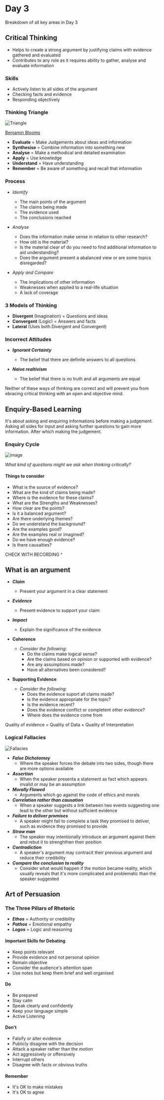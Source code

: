 # Day 3

Breakdown of all key areas in Day 3

## Critical Thinking

- Helps to create a strong argument by justifying claims with evidence gathered and evaluated
- Contributes to any role as it requires ability to gather, analyse and evaluate information

### Skills

- Actively listen to all sides of the argument
- Checking facts and evidence
- Responding objectively

### Thinking Triangle

![Triangle](thinking_triangle.jpg)

[Benjamin Blooms](https://tips.uark.edu/using-blooms-taxonomy/)

- **Evaluate** = Make Judgements about ideas and information
- **Synthesise** = Combine information into something new
- **Analyse** = Make a methodical and detailed examination
- **Apply** = Use knowledge
- **Understand** = Have understanding
- **Remember** = Be aware of something and recall that information

### Process

- _Identify_
  - The main points of the argument
  - The claims being made
  - The evidence used
  - The conclusions reached

- _Analyse_
  - Does the information make sense in relation to other research?
  - How old is the material?
  - Is the material clear of do you need to find additional information to aid understanding?
  - Does the argument present a abalanced view or are some topics disregarded?

- _Apply and Compare_
  - The implications of other information
  - Weaknesses when applied to a real-life situation
  - A lack of coverage

### 3 Models of Thinking

- **Divergent** (Imagination) = Questions and ideas
- **Convergent** (Logic) = Answers and facts
- **Lateral** (Uses both Divergent and Convergent)

### Incorrect Attitudes

- **_Ignorant Certainty_**
  - The belief that there are definite answers to all questions

- **_Naive realtivism_**
  - The belief that there is no truth and all arguments are equal

Neither of these ways of thinking are correct and will prevent you from ebracing critical thinking with an open and objective mind.

## Enquiry-Based Learning

It's about asking and enquiring informations before making a judgement.
Asking all sides for input and asking further questions to gain more information.
After which making the judgement.

### Enquiry Cycle

![image](enquiry_cycle.png)

_What kind of questions might we ask when thinking critically?_

#### Things to consider

- What is the source of evidence?
- What are the kind of claims being made?
- Where is the evidence for these claims?
- What are the Strengths and Weaknesses?
- How clear are the points?
- Is it a balanced argument?
- Are there underlying themes?
- Do we understand the background?
- Are the examples good?
- Are the examples real or imagined?
- Do we have enough evidence?
- Is there causalties?

CHECK WITH RECORDING ^

## What is an argument

- **_Claim_**
  - Present your argument in a clear statement
- **_Evidence_**
  - Present evidence to support your claim
- **_Impact_**
  - Explain the significance of the evidence

- **Coherence**
  - _Consider the following:_
    - Do the claims make logical sense?
    - Are the claims based on opinion or supported with evidence?
    - Are any assumptions made?
    - Have all alternatives been considered?

- **Supporting Evidence**
  - _Consider the following:_
    - Does the evidence suport all claims made?
    - Is the evidence appropriate for the topic?
    - Is the evidence recent?
    - Does the evidence conflict or completent other evidence?
    - Where does the evidence come from

Quality of evidence = Quality of Data + Quality of Interpretation

### Logical Fallacies

![Fallacies](logical_fallacies.jpg)

- **_False Dichotomoy_**
  - Where the speaker forces the debate into two sides, though there are more options available
- **_Assertion_**
  - When the speaker presenta a statement as fact which appears invalid or may be an assumption
- **_Morally Flawed_**
  - Arguments which go against the code of ethics and morals
- **_Correlation rather than causation_**
  - When a speaker suggests a link between two events suggesting one lead to the other but
without sufficient evidence
- **_Failure to deliver promises_**
  - A speaker might fail to complete a task they promised to deliver, such as evidence they promised to provide
- **_Straw man_**
  - The speaker may intentionally introduce an argument against them and rebut it to strenghthen their position
- **_Contradiction_**
  - A speaker's argument may contracit their previous argument and reduce their credibility
- **_Compare the conclusion to reality_**
  - Consider what would happen if the motion became reality, which usually reveals that it's more complicated and problematic than the speaker suggested

## Art of Persuasion

### The Three Pillars of Rhetoric

- **_Ethos_** = Authority or credibility
- **_Pathos_** = Emotional empathy
- **_Logos_** = Logic and reasoning

#### Important Skills for Debating

- Keep points relevant
- Provide evidence and not personal opinion
- Remain objective
- Consider the audience's attention span
- Use notes but keep them brief and well organised

#### Do

- Be prepared
- Stay calm
- Speak clearly and confidently
- Keep your language simple
- Active Listening

#### Don't

- Falsify or alter evidence
- Publicly disagree with the decision
- Attack a speaker rather than the motion
- Act aggressively or offensively
- Interrupt others
- Disagree with facts or obvious truths

#### Remember

- It's OK to make mistakes
- It's OK to agree
